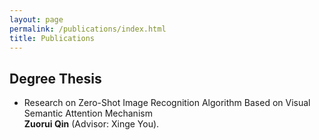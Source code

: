 ```yaml
---
layout: page
permalink: /publications/index.html
title: Publications
---
```



## Degree Thesis

- Research on Zero-Shot Image Recognition Algorithm Based on Visual Semantic Attention Mechanism<br>**Zuorui Qin** (Advisor: Xinge You). 

  <br>

